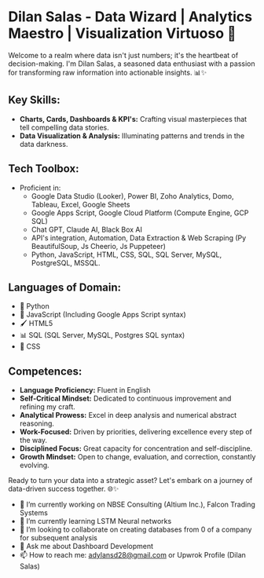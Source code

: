# Dilan Salas - Data Wizard | Analytics Maestro | Visualization Virtuoso 🚀

Welcome to a realm where data isn't just numbers; it's the heartbeat of decision-making. I'm Dilan Salas, a seasoned data enthusiast with a passion for transforming raw information into actionable insights. 📊✨

## Key Skills:
- **Charts, Cards, Dashboards & KPI's:** Crafting visual masterpieces that tell compelling data stories.
- **Data Visualization & Analysis:** Illuminating patterns and trends in the data darkness.

## Tech Toolbox:
- Proficient in:
  - Google Data Studio (Looker), Power BI, Zoho Analytics, Domo, Tableau, Excel, Google Sheets
  - Google Apps Script, Google Cloud Platform (Compute Engine, GCP SQL)
  - Chat GPT, Claude AI, Black Box AI
  - API's integration, Automation, Data Extraction & Web Scraping (Py BeautifulSoup, Js Cheerio, Js Puppeteer)
  - Python, JavaScript, HTML, CSS, SQL, SQL Server, MySQL, PostgreSQL, MSSQL.

## Languages of Domain:
- 🐍 Python
- 🔧 JavaScript (Including Google Apps Script syntax)
- 🖌️ HTML5
- 📊 SQL (SQL Server, MySQL, Postgres SQL syntax)
- 🌈 CSS

## Competences:
- **Language Proficiency:** Fluent in English
- **Self-Critical Mindset:** Dedicated to continuous improvement and refining my craft.
- **Analytical Prowess:** Excel in deep analysis and numerical abstract reasoning.
- **Work-Focused:** Driven by priorities, delivering excellence every step of the way.
- **Disciplined Focus:** Great capacity for concentration and self-discipline.
- **Growth Mindset:** Open to change, evaluation, and correction, constantly evolving.

Ready to turn your data into a strategic asset? Let's embark on a journey of data-driven success together. 🌐✨


- 🔭 I’m currently working on NBSE Consulting (Altium Inc.), Falcon Trading Systems
- 🌱 I’m currently learning LSTM Neural networks
- 👯 I’m looking to collaborate on creating databases from 0 of a company for subsequent analysis
- 💬 Ask me about Dashboard Development
- 📫 How to reach me: adylansd28@gmail.com or Upwrok Profile (Dilan Salas)
